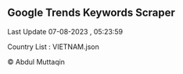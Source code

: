 

## Google Trends Keywords Scraper 
 
Last Update 07-08-2023 , 05:23:59

Country List :
VIETNAM.json



© Abdul Muttaqin 
